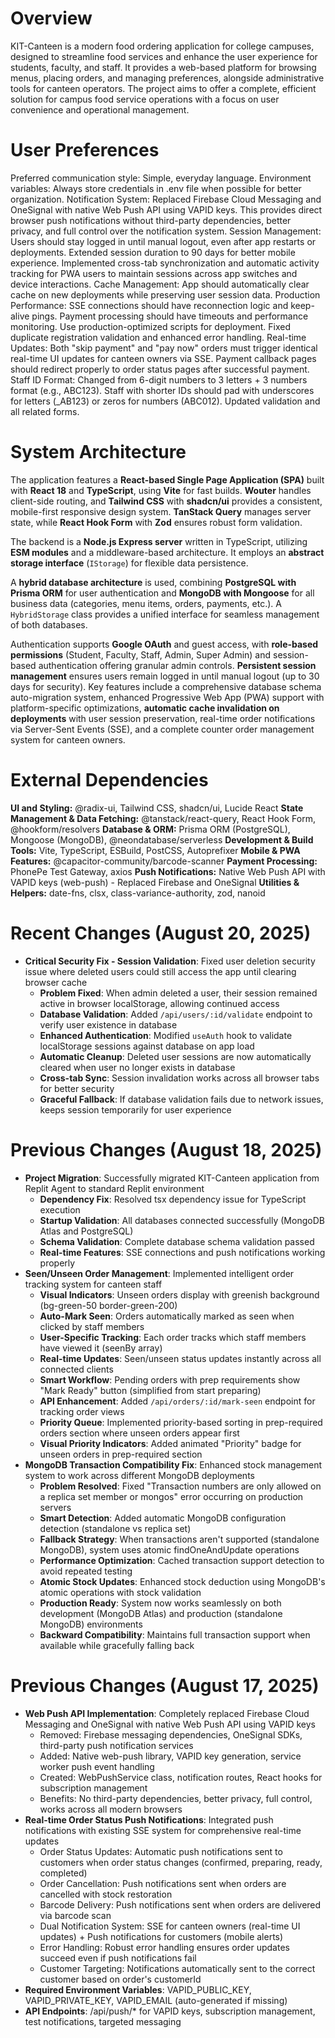 # Overview
KIT-Canteen is a modern food ordering application for college campuses, designed to streamline food services and enhance the user experience for students, faculty, and staff. It provides a web-based platform for browsing menus, placing orders, and managing preferences, alongside administrative tools for canteen operators. The project aims to offer a complete, efficient solution for campus food service operations with a focus on user convenience and operational management.

# User Preferences
Preferred communication style: Simple, everyday language.
Environment variables: Always store credentials in .env file when possible for better organization.
Notification System: Replaced Firebase Cloud Messaging and OneSignal with native Web Push API using VAPID keys. This provides direct browser push notifications without third-party dependencies, better privacy, and full control over the notification system.
Session Management: Users should stay logged in until manual logout, even after app restarts or deployments. Extended session duration to 90 days for better mobile experience. Implemented cross-tab synchronization and automatic activity tracking for PWA users to maintain sessions across app switches and device interactions.
Cache Management: App should automatically clear cache on new deployments while preserving user session data.
Production Performance: SSE connections should have reconnection logic and keep-alive pings. Payment processing should have timeouts and performance monitoring. Use production-optimized scripts for deployment. Fixed duplicate registration validation and enhanced error handling.
Real-time Updates: Both "skip payment" and "pay now" orders must trigger identical real-time UI updates for canteen owners via SSE. Payment callback pages should redirect properly to order status pages after successful payment.
Staff ID Format: Changed from 6-digit numbers to 3 letters + 3 numbers format (e.g., ABC123). Staff with shorter IDs should pad with underscores for letters (_AB123) or zeros for numbers (ABC012). Updated validation and all related forms.

# System Architecture
The application features a **React-based Single Page Application (SPA)** built with **React 18** and **TypeScript**, using **Vite** for fast builds. **Wouter** handles client-side routing, and **Tailwind CSS** with **shadcn/ui** provides a consistent, mobile-first responsive design system. **TanStack Query** manages server state, while **React Hook Form** with **Zod** ensures robust form validation.

The backend is a **Node.js Express server** written in TypeScript, utilizing **ESM modules** and a middleware-based architecture. It employs an **abstract storage interface** (`IStorage`) for flexible data persistence.

A **hybrid database architecture** is used, combining **PostgreSQL with Prisma ORM** for user authentication and **MongoDB with Mongoose** for all business data (categories, menu items, orders, payments, etc.). A `HybridStorage` class provides a unified interface for seamless management of both databases.

Authentication supports **Google OAuth** and guest access, with **role-based permissions** (Student, Faculty, Staff, Admin, Super Admin) and session-based authentication offering granular admin controls. **Persistent session management** ensures users remain logged in until manual logout (up to 30 days for security). Key features include a comprehensive database schema auto-migration system, enhanced Progressive Web App (PWA) support with platform-specific optimizations, **automatic cache invalidation on deployments** with user session preservation, real-time order notifications via Server-Sent Events (SSE), and a complete counter order management system for canteen owners.

# External Dependencies
**UI and Styling:** @radix-ui, Tailwind CSS, shadcn/ui, Lucide React
**State Management & Data Fetching:** @tanstack/react-query, React Hook Form, @hookform/resolvers
**Database & ORM:** Prisma ORM (PostgreSQL), Mongoose (MongoDB), @neondatabase/serverless
**Development & Build Tools:** Vite, TypeScript, ESBuild, PostCSS, Autoprefixer
**Mobile & PWA Features:** @capacitor-community/barcode-scanner
**Payment Processing:** PhonePe Test Gateway, axios
**Push Notifications:** Native Web Push API with VAPID keys (web-push) - Replaced Firebase and OneSignal
**Utilities & Helpers:** date-fns, clsx, class-variance-authority, zod, nanoid

# Recent Changes (August 20, 2025)
- **Critical Security Fix - Session Validation**: Fixed user deletion security issue where deleted users could still access the app until clearing browser cache
  - **Problem Fixed**: When admin deleted a user, their session remained active in browser localStorage, allowing continued access
  - **Database Validation**: Added `/api/users/:id/validate` endpoint to verify user existence in database
  - **Enhanced Authentication**: Modified `useAuth` hook to validate localStorage sessions against database on app load
  - **Automatic Cleanup**: Deleted user sessions are now automatically cleared when user no longer exists in database
  - **Cross-tab Sync**: Session invalidation works across all browser tabs for better security
  - **Graceful Fallback**: If database validation fails due to network issues, keeps session temporarily for user experience

# Previous Changes (August 18, 2025)
- **Project Migration**: Successfully migrated KIT-Canteen application from Replit Agent to standard Replit environment
  - **Dependency Fix**: Resolved tsx dependency issue for TypeScript execution
  - **Startup Validation**: All databases connected successfully (MongoDB Atlas and PostgreSQL)
  - **Schema Validation**: Complete database schema validation passed
  - **Real-time Features**: SSE connections and push notifications working properly
- **Seen/Unseen Order Management**: Implemented intelligent order tracking system for canteen staff
  - **Visual Indicators**: Unseen orders display with greenish background (bg-green-50 border-green-200)
  - **Auto-Mark Seen**: Orders automatically marked as seen when clicked by staff members
  - **User-Specific Tracking**: Each order tracks which staff members have viewed it (seenBy array)
  - **Real-time Updates**: Seen/unseen status updates instantly across all connected clients
  - **Smart Workflow**: Pending orders with prep requirements show "Mark Ready" button (simplified from start preparing)
  - **API Enhancement**: Added `/api/orders/:id/mark-seen` endpoint for tracking order views
  - **Priority Queue**: Implemented priority-based sorting in prep-required orders section where unseen orders appear first
  - **Visual Priority Indicators**: Added animated "Priority" badge for unseen orders in prep-required section
- **MongoDB Transaction Compatibility Fix**: Enhanced stock management system to work across different MongoDB deployments
  - **Problem Resolved**: Fixed "Transaction numbers are only allowed on a replica set member or mongos" error occurring on production servers
  - **Smart Detection**: Added automatic MongoDB configuration detection (standalone vs replica set)
  - **Fallback Strategy**: When transactions aren't supported (standalone MongoDB), system uses atomic findOneAndUpdate operations
  - **Performance Optimization**: Cached transaction support detection to avoid repeated testing
  - **Atomic Stock Updates**: Enhanced stock deduction using MongoDB's atomic operations with stock validation
  - **Production Ready**: System now works seamlessly on both development (MongoDB Atlas) and production (standalone MongoDB) environments
  - **Backward Compatibility**: Maintains full transaction support when available while gracefully falling back

# Previous Changes (August 17, 2025)
- **Web Push API Implementation**: Completely replaced Firebase Cloud Messaging and OneSignal with native Web Push API using VAPID keys
  - Removed: Firebase messaging dependencies, OneSignal SDKs, third-party push notification services
  - Added: Native web-push library, VAPID key generation, service worker push event handling
  - Created: WebPushService class, notification routes, React hooks for subscription management
  - Benefits: No third-party dependencies, better privacy, full control, works across all modern browsers
- **Real-time Order Status Push Notifications**: Integrated push notifications with existing SSE system for comprehensive real-time updates
  - Order Status Updates: Automatic push notifications sent to customers when order status changes (confirmed, preparing, ready, completed)
  - Order Cancellation: Push notifications sent when orders are cancelled with stock restoration
  - Barcode Delivery: Push notifications sent when orders are delivered via barcode scan
  - Dual Notification System: SSE for canteen owners (real-time UI updates) + Push notifications for customers (mobile alerts)
  - Error Handling: Robust error handling ensures order updates succeed even if push notifications fail
  - Customer Targeting: Notifications automatically sent to the correct customer based on order's customerId
- **Required Environment Variables**: VAPID_PUBLIC_KEY, VAPID_PRIVATE_KEY, VAPID_EMAIL (auto-generated if missing)
- **API Endpoints**: /api/push/* for VAPID keys, subscription management, test notifications, targeted messaging